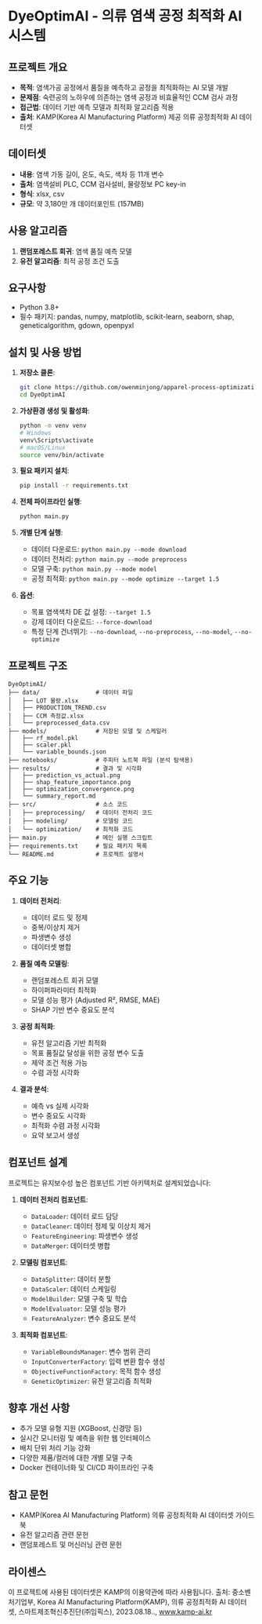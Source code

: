 # DyeOptimAI - 의류 염색 공정 최적화 AI 시스템

## 프로젝트 개요
- **목적**: 염색가공 공정에서 품질을 예측하고 공정을 최적화하는 AI 모델 개발
- **문제점**: 숙련공의 노하우에 의존하는 염색 공정과 비효율적인 CCM 검사 과정
- **접근법**: 데이터 기반 예측 모델과 최적화 알고리즘 적용
- **출처**: KAMP(Korea AI Manufacturing Platform) 제공 의류 공정최적화 AI 데이터셋

## 데이터셋
- **내용**: 염색 가동 길이, 온도, 속도, 색차 등 11개 변수
- **출처**: 염색설비 PLC, CCM 검사설비, 물량정보 PC key-in
- **형식**: xlsx, csv
- **규모**: 약 3,180만 개 데이터포인트 (157MB)

## 사용 알고리즘
1. **랜덤포레스트 회귀**: 염색 품질 예측 모델
2. **유전 알고리즘**: 최적 공정 조건 도출

## 요구사항
- Python 3.8+
- 필수 패키지: pandas, numpy, matplotlib, scikit-learn, seaborn, shap, geneticalgorithm, gdown, openpyxl

## 설치 및 사용 방법
1. **저장소 클론**:
   ```bash
   git clone https://github.com/owenminjong/apparel-process-optimization.git
   cd DyeOptimAI
   ```

2. **가상환경 생성 및 활성화**:
   ```bash
   python -m venv venv
   # Windows
   venv\Scripts\activate
   # macOS/Linux
   source venv/bin/activate
   ```

3. **필요 패키지 설치**:
   ```bash
   pip install -r requirements.txt
   ```

4. **전체 파이프라인 실행**:
   ```bash
   python main.py
   ```

5. **개별 단계 실행**:
   - 데이터 다운로드: `python main.py --mode download`
   - 데이터 전처리: `python main.py --mode preprocess`
   - 모델 구축: `python main.py --mode model`
   - 공정 최적화: `python main.py --mode optimize --target 1.5`

6. **옵션**:
   - 목표 염색색차 DE 값 설정: `--target 1.5`
   - 강제 데이터 다운로드: `--force-download`
   - 특정 단계 건너뛰기: `--no-download`, `--no-preprocess`, `--no-model`, `--no-optimize`

## 프로젝트 구조
```
DyeOptimAI/
├── data/                # 데이터 파일
│   ├── LOT 물량.xlsx
│   ├── PRODUCTION_TREND.csv
│   ├── CCM 측정값.xlsx
│   └── preprocessed_data.csv
├── models/              # 저장된 모델 및 스케일러
│   ├── rf_model.pkl
│   ├── scaler.pkl
│   └── variable_bounds.json
├── notebooks/           # 주피터 노트북 파일 (분석 탐색용)
├── results/             # 결과 및 시각화
│   ├── prediction_vs_actual.png
│   ├── shap_feature_importance.png
│   ├── optimization_convergence.png
│   └── summary_report.md
├── src/                 # 소스 코드
│   ├── preprocessing/   # 데이터 전처리 코드
│   ├── modeling/        # 모델링 코드
│   └── optimization/    # 최적화 코드
├── main.py              # 메인 실행 스크립트
├── requirements.txt     # 필요 패키지 목록
└── README.md            # 프로젝트 설명서
```

## 주요 기능
1. **데이터 전처리**:
   - 데이터 로드 및 정제
   - 중복/이상치 제거
   - 파생변수 생성
   - 데이터셋 병합

2. **품질 예측 모델링**:
   - 랜덤포레스트 회귀 모델
   - 하이퍼파라미터 최적화
   - 모델 성능 평가 (Adjusted R², RMSE, MAE)
   - SHAP 기반 변수 중요도 분석

3. **공정 최적화**:
   - 유전 알고리즘 기반 최적화
   - 목표 품질값 달성을 위한 공정 변수 도출
   - 제약 조건 적용 가능
   - 수렴 과정 시각화

4. **결과 분석**:
   - 예측 vs 실제 시각화
   - 변수 중요도 시각화
   - 최적화 수렴 과정 시각화
   - 요약 보고서 생성

## 컴포넌트 설계
프로젝트는 유지보수성 높은 컴포넌트 기반 아키텍처로 설계되었습니다:

1. **데이터 전처리 컴포넌트**:
   - `DataLoader`: 데이터 로드 담당
   - `DataCleaner`: 데이터 정제 및 이상치 제거
   - `FeatureEngineering`: 파생변수 생성
   - `DataMerger`: 데이터셋 병합

2. **모델링 컴포넌트**:
   - `DataSplitter`: 데이터 분할
   - `DataScaler`: 데이터 스케일링
   - `ModelBuilder`: 모델 구축 및 학습
   - `ModelEvaluator`: 모델 성능 평가
   - `FeatureAnalyzer`: 변수 중요도 분석

3. **최적화 컴포넌트**:
   - `VariableBoundsManager`: 변수 범위 관리
   - `InputConverterFactory`: 입력 변환 함수 생성
   - `ObjectiveFunctionFactory`: 목적 함수 생성
   - `GeneticOptimizer`: 유전 알고리즘 최적화

## 향후 개선 사항
- 추가 모델 유형 지원 (XGBoost, 신경망 등)
- 실시간 모니터링 및 예측을 위한 웹 인터페이스
- 배치 단위 처리 기능 강화
- 다양한 제품/컬러에 대한 개별 모델 구축
- Docker 컨테이너화 및 CI/CD 파이프라인 구축

## 참고 문헌
- KAMP(Korea AI Manufacturing Platform) 의류 공정최적화 AI 데이터셋 가이드북
- 유전 알고리즘 관련 문헌
- 랜덤포레스트 및 머신러닝 관련 문헌

## 라이센스
이 프로젝트에 사용된 데이터셋은 KAMP의 이용약관에 따라 사용됩니다.
출처: 중소벤처기업부, Korea AI Manufacturing Platform(KAMP), 의류 공정최적화 AI 데이터셋, 스마트제조혁신추진단(㈜임픽스), 2023.08.18.., www.kamp-ai.kr